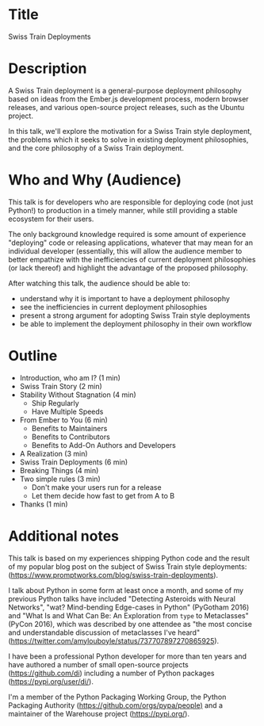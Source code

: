 # Title
Swiss Train Deployments

# Description
A Swiss Train deployment is a general-purpose deployment philosophy based on ideas from the Ember.js development process, modern browser releases, and various open-source project releases, such as the Ubuntu project.

In this talk, we'll explore the motivation for a Swiss Train style deployment, the problems which it seeks to solve in existing deployment philosophies, and the core philosophy of a Swiss Train deployment.

# Who and Why (Audience)
This talk is for developers who are responsible for deploying code (not just Python!) to production in a timely manner, while still providing a stable ecosystem for their users.

The only background knowledge required is some amount of experience "deploying" code or releasing applications, whatever that may mean for an individual developer (essentially, this will allow the audience member to better empathize with the inefficiencies of current deployment philosophies (or lack thereof) and highlight the advantage of the proposed philosophy.

After watching this talk, the audience should be able to:
- understand why it is important to have a deployment philosophy
- see the inefficiencies in current deployment philosophies
- present a strong argument for adopting Swiss Train style deployments
- be able to implement the deployment philosophy in their own workflow

# Outline
- Introduction, who am I? (1 min)
- Swiss Train Story (2 min)
- Stability Without Stagnation (4 min)
  - Ship Regularly
  - Have Multiple Speeds
- From Ember to You (6 min)
  - Benefits to Maintainers
  - Benefits to Contributors
  - Benefits to Add-On Authors and Developers
- A Realization (3 min)
- Swiss Train Deployments (6 min)
- Breaking Things (4 min)
- Two simple rules (3 min)
  - Don't make your users run for a release
  - Let them decide how fast to get from A to B
- Thanks (1 min)

# Additional notes

This talk is based on my experiences shipping Python code and the result of my popular blog post on the subject of Swiss Train style deployments: (<https://www.promptworks.com/blog/swiss-train-deployments>).

I talk about Python in some form at least once a month, and some of my previous Python talks have included "Detecting Asteroids with Neural Networks", "wat?  Mind-bending Edge-cases in Python" (PyGotham 2016) and "What Is and What Can Be: An Exploration from `type` to Metaclasses" (PyCon 2016), which was described by one attendee as "the most concise and understandable discussion of metaclasses I've heard" (<https://twitter.com/amylouboyle/status/737707897270865925>).

I have been a professional Python developer for more than ten years and have authored a number of small open-source projects (<https://github.com/di>) including a number of Python packages (<https://pypi.org/user/di/>).

I'm a member of the Python Packaging Working Group, the Python Packaging Authority (<https://github.com/orgs/pypa/people)> and a maintainer of the Warehouse project (<https://pypi.org/>).
